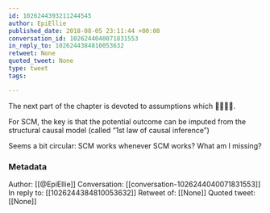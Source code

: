 ```yaml
---
id: 1026244393211244545
author: EpiEllie
published_date: 2018-08-05 23:11:44 +00:00
conversation_id: 1026244040071831553
in_reply_to: 1026244384810053632
retweet: None
quoted_tweet: None
type: tweet
tags:

---
```


The next part of the chapter is devoted to assumptions which 👍🏼👍🏼.

For SCM, the key is that the potential outcome can be imputed from the structural causal model (called “1st law of causal inference”) 

Seems a bit circular: SCM works whenever SCM works? What am I missing?

### Metadata

Author: [[@EpiEllie]]
Conversation: [[conversation-1026244040071831553]]
In reply to: [[1026244384810053632]]
Retweet of: [[None]]
Quoted tweet: [[None]]

